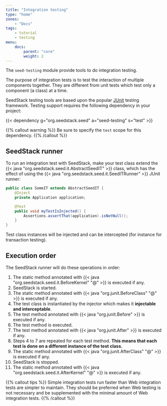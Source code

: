 ```yaml
---
title: "Integration testing"
type: "home"
zones:
    - "Docs"
tags:
    - tutorial
    - testing
menu:
    docs:
        parent: "core"
        weight: 2
---
```


The `seed-testing` module provide tools to do integration testing.<!--more--> 

The purpose of integration tests is to test the interaction of multiple components together. They are different from unit
tests which test only a component (a class) at a time. 

SeedStack testing tools are based upon the popular [JUnit](http://junit.org/) testing framework. Testing support 
requires the following dependency in your project:

{{< dependency g="org.seedstack.seed" a="seed-testing" s="test" >}}

{{% callout warning %}}
Be sure to specify the `test` scope for this dependency.
{{% /callout %}}

## SeedStack runner

To run an integration test with SeedStack, make your test class extend the {{< java "org.seedstack.seed.it.AbstractSeedIT" >}} 
class, which has the effect of using the {{< java "org.seedstack.seed.it.SeedITRunner" >}} JUnit runner:

```java
public class SomeIT extends AbstractSeedIT {
    @Inject
    private Application application;

    @Test
    public void myTestIsInjected() {
        Assertions.assertThat(application).isNotNull();
    }		
}
```

Test class instances will be injected and can be intercepted (for instance for transaction testing).
	
## Execution order	
	
The SeedStack runner will do these operations in order:

1. The static method annotated with {{< java "org.seedstack.seed.it.BeforeKernel" "@" >}} is executed if any.
2. SeedStack is started.
3. The static method annotated with {{< java "org.junit.BeforeClass" "@" >}} is executed if any.
4. The test class is instantiated by the injector which makes it **injectable and interceptable**.
5. The test method annotated with {{< java "org.junit.Before" >}} is executed if any.
6. The test method is executed.
7. The test method annotated with {{< java "org.junit.After" >}} is executed if any.
8. Steps 4 to 7 are repeated for each test method. **This means that each test is done on a different instance of the test class.**
9. The static method annotated with {{< java "org.junit.AfterClass" "@" >}} is executed if any.
10. SeedStack is stopped.
11. The static method annotated with {{< java "org.seedstack.seed.it.AfterKernel" "@" >}} is executed if any.

{{% callout tips %}}
Simple integration tests run faster than Web integration tests are simpler to maintain. They should be preferred when 
Web testing is not necessary and be supplemented with the minimal amount of Web integration tests.
{{% /callout %}}

